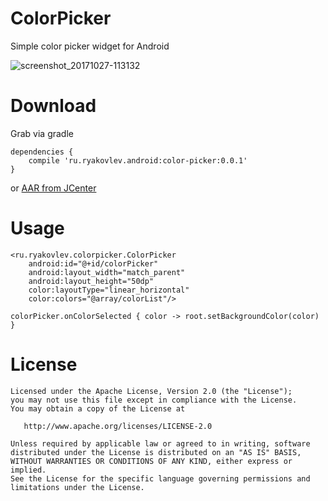 # ColorPicker
Simple color picker widget for Android

![screenshot_20171027-113132](https://user-images.githubusercontent.com/2699619/32088078-e4a5ddfc-bb0a-11e7-929e-26837b4b79d5.jpg)

# Download

Grab via gradle

```
dependencies {
    compile 'ru.ryakovlev.android:color-picker:0.0.1'
}
```
or [AAR from JCenter](https://jcenter.bintray.com/ru/ryakovlev/android/color-picker/0.0.1/)

# Usage

```
<ru.ryakovlev.colorpicker.ColorPicker
    android:id="@+id/colorPicker"
    android:layout_width="match_parent"
    android:layout_height="50dp"
    color:layoutType="linear_horizontal" 
    color:colors="@array/colorList"/>
```

```
colorPicker.onColorSelected { color -> root.setBackgroundColor(color) }
```

# License
```
Licensed under the Apache License, Version 2.0 (the "License");
you may not use this file except in compliance with the License.
You may obtain a copy of the License at

   http://www.apache.org/licenses/LICENSE-2.0

Unless required by applicable law or agreed to in writing, software
distributed under the License is distributed on an "AS IS" BASIS,
WITHOUT WARRANTIES OR CONDITIONS OF ANY KIND, either express or implied.
See the License for the specific language governing permissions and
limitations under the License.
```
